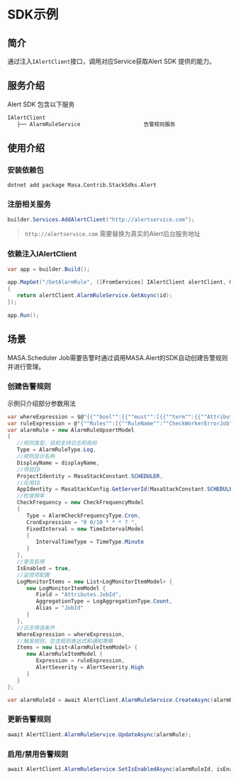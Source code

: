 # SDK示例

## 简介

通过注入`IAlertClient`接口，调用对应Service获取Alert SDK 提供的能力。

## 服务介绍

Alert SDK 包含以下服务

```csharp
IAlertClient
   ├── AlarmRuleService                    告警规则服务
```

## 使用介绍

### 安装依赖包

``` shell 终端
dotnet add package Masa.Contrib.StackSdks.Alert
```

### 注册相关服务

```csharp
builder.Services.AddAlertClient("http://alertservice.com");
```

> `http://alertservice.com` 需要替换为真实的Alert后台服务地址

### 依赖注入IAlertClient

```csharp 
var app = builder.Build();
   
app.MapGet("/GetAlarmRule", ([FromServices] IAlertClient alertClient, Guid id) =>
{
   return alertClient.AlarmRuleService.GetAsync(id);
});
   
app.Run();
```

## 场景

MASA.Scheduler Job需要告警时通过调用MASA.Alert的SDK自动创建告警规则并进行管理。

### 创建告警规则
示例只介绍部分参数用法
```csharp
var whereExpression = $@"{{""bool"":{{""must"":[{{""term"":{{""Attributes.JobId.keyword"":""{jobId}""}}}},{{""term"":{{""SeverityText.keyword"":""Error""}}}}]}}}}";
var ruleExpression = @"{""Rules"":[{""RuleName"":""CheckWorkerErrorJob"",""ErrorMessage"":""Log with error level."",""ErrorType"":""Error"",""RuleExpressionType"":""LambdaExpression"",""Expression"":""JobId > 0""}]}";
var alarmRule = new AlarmRuleUpsertModel
{
   //规则类型，目前支持日志和指标
   Type = AlarmRuleType.Log,
   //规则显示名称
   DisplayName = displayName,
   //项目ID
   ProjectIdentity = MasaStackConstant.SCHEDULER,
   //应用ID
   AppIdentity = MasaStackConfig.GetServerId(MasaStackConstant.SCHEDULER, "worker"),
   //检查频率
   CheckFrequency = new CheckFrequencyModel
   {
      Type = AlarmCheckFrequencyType.Cron,
      CronExpression = "0 0/10 * * * ? ",
      FixedInterval = new TimeIntervalModel
      {
         IntervalTimeType = TimeType.Minute
      }
   },
   //是否启用
   IsEnabled = true,
   //监控项配置
   LogMonitorItems = new List<LogMonitorItemModel> {
      new LogMonitorItemModel {
         Field = "Attributes.JobId",
         AggregationType = LogAggregationType.Count,
         Alias = "JobId"
      }
   },
   //日志筛选条件
   WhereExpression = whereExpression,
   //触发规则，包含规则表达式和通知策略
   Items = new List<AlarmRuleItemModel> {
      new AlarmRuleItemModel {
         Expression = ruleExpression,
         AlertSeverity = AlertSeverity.High
      }
   }
};

var alarmRuleId = await AlertClient.AlarmRuleService.CreateAsync(alarmRule);
```

### 更新告警规则
```csharp
await AlertClient.AlarmRuleService.UpdateAsync(alarmRule);
```

### 启用/禁用告警规则
```csharp
await AlertClient.AlarmRuleService.SetIsEnabledAsync(alarmRuleId, isEnabled);
```